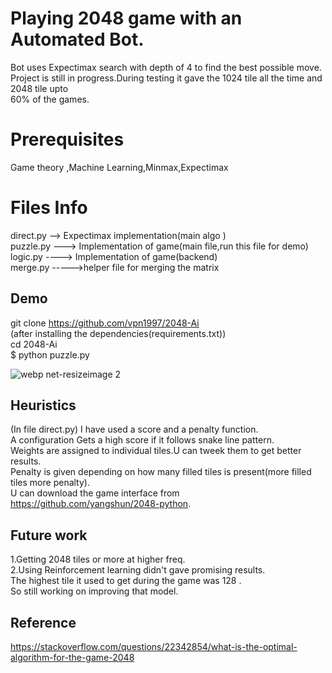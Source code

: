 # Playing 2048 game with an Automated Bot.
Bot uses Expectimax search with depth of 4 to find the best possible move.
Project is still in progress.During testing it gave the 1024 tile all the time and 2048 tile upto <br />
60% of the games.


# Prerequisites

Game theory ,Machine Learning,Minmax,Expectimax

# Files Info

direct.py --> Expectimax implementation(main algo )<br />
puzzle.py ---> Implementation of game(main file,run this file for demo)<br />
logic.py ----> Implementation of game(backend)<br />
merge.py ----->helper file for merging the matrix<br />



## Demo

git clone https://github.com/vpn1997/2048-Ai<br />
(after installing the dependencies(requirements.txt))<br />
cd 2048-Ai<br />
$ python puzzle.py

![webp net-resizeimage 2](https://user-images.githubusercontent.com/17298412/31058099-8a9077a4-a70b-11e7-99bb-e55cd540bb6d.png)




## Heuristics

(In file direct.py)
I have used a score and a penalty function.<br />
A configuration Gets a high score if it follows snake line pattern.<br />
Weights are assigned to individual tiles.U can tweek them to get better results.<br />
Penalty is given depending on how many filled tiles is  present(more filled tiles more penalty).<br />
U can download the game interface from https://github.com/yangshun/2048-python.

## Future work

1.Getting 2048  tiles or more at higher freq.<br />
2.Using Reinforcement learning didn't gave promising results.<br />
  The highest tile it used to get during the game was 128 .</br>
  So still working on improving that model.
  
 ## Reference
 https://stackoverflow.com/questions/22342854/what-is-the-optimal-algorithm-for-the-game-2048


